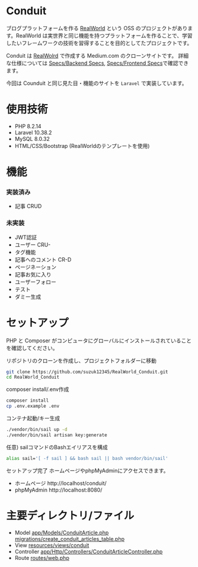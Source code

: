 # Conduit

ブログプラットフォームを作る [RealWorld](https://github.com/gothinkster/realworld/tree/main) という OSS のプロジェクトがあります。RealWorld は実世界と同じ機能を持つプラットフォームを作ることで、学習したいフレームワークの技術を習得することを目的としてたプロジェクトです。

Conduit は [RealWolrd](https://demo.realworld.io/#/) で作成する Medium.com のクローンサイトです。
詳細な仕様については [Specs/Backend Specs](https://realworld-docs.netlify.app/docs/specs/backend-specs/introduction), [Specs/Frontend Specs](https://realworld-docs.netlify.app/docs/specs/frontend-specs/templates)で確認できます。

今回は Counduit と同じ見た目・機能のサイトを `Laravel` で実装しています。

# 使用技術

- PHP 8.2.14
- Laravel 10.38.2
- MySQL 8.0.32
- HTML/CSS/Bootstrap (RealWorldのテンプレートを使用)

# 機能

### 実装済み
- 記事 CRUD

### 未実装
- JWT認証
- ユーザー CRU-
- タグ機能
- 記事へのコメント CR-D
- ページネーション
- 記事お気に入り
- ユーザーフォロー
- テスト
- ダミー生成

# セットアップ
PHP と Composer がコンピュータにグローバルにインストールされていることを確認してください。

リポジトリのクローンを作成し、プロジェクトフォルダーに移動
```bash
git clone https://github.com/suzuk12345/RealWorld_Conduit.git
cd RealWorld_Conduit
```

composer install/.env作成
```bash
composer install
cp .env.example .env
```

コンテナ起動/キー生成
```bash
./vendor/bin/sail up -d
./vendor/bin/sail artisan key:generate
```

任意) sailコマンドのBashエイリアスを構成
```bash
alias sail='[ -f sail ] && bash sail || bash vendor/bin/sail'
```

セットアップ完了 ホームページやphpMyAdminにアクセスできます。
- ホームページ
http://localhost/conduit/
- phpMyAdmin
http://localhost:8080/

# 主要ディレクトリ/ファイル
- Model
[app/Models/ConduitArticle.php](https://github.com/suzuk12345/RealWorld_Conduit/blob/master/app/Models/ConduitArticle.php)
[migrations/create_conduit_articles_table.php](https://github.com/suzuk12345/RealWorld_Conduit/blob/master/database/migrations/2023_12_23_113214_create_conduit_articles_table.php)
- View
[resources/views/conduit](https://github.com/suzuk12345/RealWorld_Conduit/tree/master/resources/views/conduit)
- Controller
[app/Http/Controllers/ConduitArticleController.php](https://github.com/suzuk12345/RealWorld_Conduit/blob/master/app/Http/Controllers/ConduitArticleController.php)
- Route
[routes/web.php](https://github.com/suzuk12345/RealWorld_Conduit/blob/master/routes/web.php)
